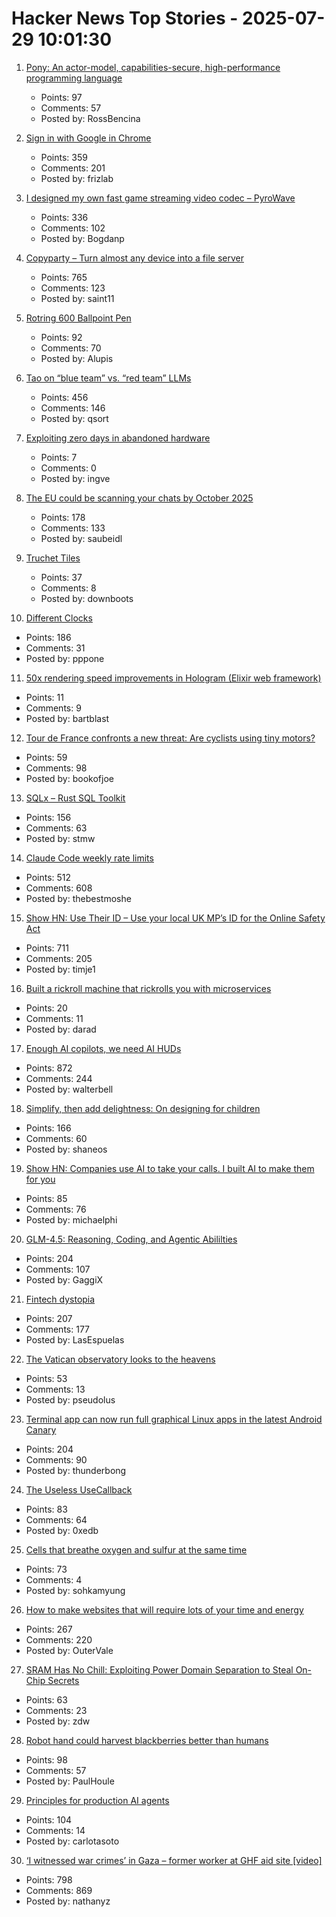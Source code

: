 # Hacker News Top Stories - 2025-07-29 10:01:30

1. [Pony: An actor-model, capabilities-secure, high-performance programming language](https://www.ponylang.io/discover/)
   - Points: 97
   - Comments: 57
   - Posted by: RossBencina

2. [Sign in with Google in Chrome](https://underpassapp.com/news/2025/7/5.html)
   - Points: 359
   - Comments: 201
   - Posted by: frizlab

3. [I designed my own fast game streaming video codec – PyroWave](https://themaister.net/blog/2025/06/16/i-designed-my-own-ridiculously-fast-game-streaming-video-codec-pyrowave/)
   - Points: 336
   - Comments: 102
   - Posted by: Bogdanp

4. [Copyparty – Turn almost any device into a file server](https://github.com/9001/copyparty)
   - Points: 765
   - Comments: 123
   - Posted by: saint11

5. [Rotring 600 Ballpoint Pen](https://www.shellshore.com/review-rotring-600-ballpoint-pen/)
   - Points: 92
   - Comments: 70
   - Posted by: Alupis

6. [Tao on “blue team” vs. “red team” LLMs](https://mathstodon.xyz/@tao/114915604830689046)
   - Points: 456
   - Comments: 146
   - Posted by: qsort

7. [Exploiting zero days in abandoned hardware](https://blog.trailofbits.com/2025/07/25/exploiting-zero-days-in-abandoned-hardware/)
   - Points: 7
   - Comments: 0
   - Posted by: ingve

8. [The EU could be scanning your chats by October 2025](https://www.techradar.com/computing/cyber-security/the-eu-could-be-scanning-your-chats-by-october-2025-heres-everything-we-know)
   - Points: 178
   - Comments: 133
   - Posted by: saubeidl

9. [Truchet Tiles](https://en.wikipedia.org/wiki/Truchet_tiles)
   - Points: 37
   - Comments: 8
   - Posted by: downboots

10. [Different Clocks](https://ianto-cannon.github.io/clock.html)
   - Points: 186
   - Comments: 31
   - Posted by: pppone

11. [50x rendering speed improvements in Hologram (Elixir web framework)](https://hologram.page/blog/hologram-v0-5-0-released)
   - Points: 11
   - Comments: 9
   - Posted by: bartblast

12. [Tour de France confronts a new threat: Are cyclists using tiny motors?](https://www.washingtonpost.com/world/2025/07/25/tour-france-bikes-hidden-motors/)
   - Points: 59
   - Comments: 98
   - Posted by: bookofjoe

13. [SQLx – Rust SQL Toolkit](https://github.com/launchbadge/sqlx)
   - Points: 156
   - Comments: 63
   - Posted by: stmw

14. [Claude Code weekly rate limits](undefined)
   - Points: 512
   - Comments: 608
   - Posted by: thebestmoshe

15. [Show HN: Use Their ID – Use your local UK MP’s ID for the Online Safety Act](https://use-their-id.com/)
   - Points: 711
   - Comments: 205
   - Posted by: timje1

16. [Built a rickroll machine that rickrolls you with microservices](https://github.com/nabbonoushad/Chaotic-Rickroll-Machine)
   - Points: 20
   - Comments: 11
   - Posted by: darad

17. [Enough AI copilots, we need AI HUDs](https://www.geoffreylitt.com/2025/07/27/enough-ai-copilots-we-need-ai-huds)
   - Points: 872
   - Comments: 244
   - Posted by: walterbell

18. [Simplify, then add delightness: On designing for children](https://shaneosullivan.wordpress.com/2025/07/28/on-designing-for-children/)
   - Points: 166
   - Comments: 60
   - Posted by: shaneos

19. [Show HN: Companies use AI to take your calls. I built AI to make them for you](https://www.pipervoice.com/)
   - Points: 85
   - Comments: 76
   - Posted by: michaelphi

20. [GLM-4.5: Reasoning, Coding, and Agentic Abililties](https://z.ai/blog/glm-4.5)
   - Points: 204
   - Comments: 107
   - Posted by: GaggiX

21. [Fintech dystopia](https://fintechdystopia.com/)
   - Points: 207
   - Comments: 177
   - Posted by: LasEspuelas

22. [The Vatican observatory looks to the heavens](https://www.newyorker.com/magazine/2025/08/04/the-vatican-observatory-looks-to-the-heavens)
   - Points: 53
   - Comments: 13
   - Posted by: pseudolus

23. [Terminal app can now run full graphical Linux apps in the latest Android Canary](https://www.androidauthority.com/linux-terminal-graphical-apps-3580905/)
   - Points: 204
   - Comments: 90
   - Posted by: thunderbong

24. [The Useless UseCallback](https://tkdodo.eu/blog/the-useless-use-callback)
   - Points: 83
   - Comments: 64
   - Posted by: 0xedb

25. [Cells that breathe oxygen and sulfur at the same time](https://www.quantamagazine.org/the-cells-that-breathe-two-ways-20250723/)
   - Points: 73
   - Comments: 4
   - Posted by: sohkamyung

26. [How to make websites that will require lots of your time and energy](https://blog.jim-nielsen.com/2025/how-to-make-websites-that-require-lots-of-time-and-energy/)
   - Points: 267
   - Comments: 220
   - Posted by: OuterVale

27. [SRAM Has No Chill: Exploiting Power Domain Separation to Steal On-Chip Secrets](https://cacm.acm.org/research-highlights/sram-has-no-chill-exploiting-power-domain-separation-to-steal-on-chip-secrets/)
   - Points: 63
   - Comments: 23
   - Posted by: zdw

28. [Robot hand could harvest blackberries better than humans](https://news.uark.edu/articles/79750/robot-hand-could-harvest-blackberries-better-than-humans)
   - Points: 98
   - Comments: 57
   - Posted by: PaulHoule

29. [Principles for production AI agents](https://www.app.build/blog/six-principles-production-ai-agents)
   - Points: 104
   - Comments: 14
   - Posted by: carlotasoto

30. [‘I witnessed war crimes’ in Gaza – former worker at GHF aid site [video]](https://www.bbc.com/news/videos/cy8k8045nx9o)
   - Points: 798
   - Comments: 869
   - Posted by: nathanyz

